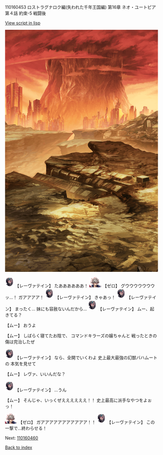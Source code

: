 110160453 ロストラグナロク編(失われた千年王国編) 第16章 ネオ・ユートピア 第４話 約束-5 戦闘後

[View script in lisp](../scripts/110160453.txt)

![underwild.png](../images/backgrounds/underwild.png)

<img src="../images/units/3100211.png" alt="3100211.png" height="34"/>
【レーヴァテイン】
たああああああ！

<img src="../images/units/23.png" alt="23.png" height="34"/>
【ゼロ】
グウウウウウウウッ…！
ガアアアア！

<img src="../images/units/3100211.png" alt="3100211.png" height="34"/>
【レーヴァテイン】
きゃあっ！

<img src="../images/units/3100211.png" alt="3100211.png" height="34"/>
【レーヴァテイン】
まったく…
妹にも容赦ないんだから…

<img src="../images/units/3100211.png" alt="3100211.png" height="34"/>
【レーヴァテイン】
ムー、起きてる？

【ムー】
おうよ

【ムー】
しばらく寝てたお陰で、
コマンドキラーズの嬢ちゃんと
戦ったときの傷は完治したぜ

<img src="../images/units/3100211.png" alt="3100211.png" height="34"/>
【レーヴァテイン】
なら、全開でいくわよ
史上最大最強の幻獣バハムートの
本気を見せて

【ムー】
レヴァ、いいんだな？

<img src="../images/units/3100211.png" alt="3100211.png" height="34"/>
【レーヴァテイン】
…うん

【ムー】
そんじゃ、いっくぜええええええ！！
史上最高に派手なやつをよぉっ！

<img src="../images/units/23.png" alt="23.png" height="34"/>
【ゼロ】
ガアアアアアアアアアアア！！

<img src="../images/units/3100211.png" alt="3100211.png" height="34"/>
【レーヴァテイン】
この一撃で…終わらせる！


Next: [110160460](110160460.md)

[Back to index](index.md)
